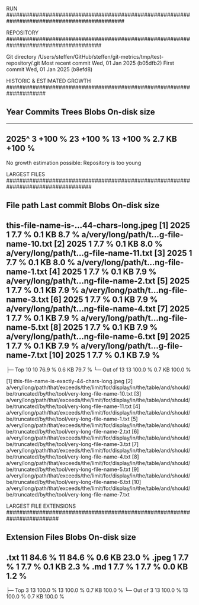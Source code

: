 
RUN ############################################################################################


REPOSITORY #####################################################################################

Git directory              /Users/steffen/GitHub/steffen/git-metrics/tmp/test-repository/.git
Most recent commit         Wed, 01 Jan 2025 (b05dfb2)
First commit               Wed, 01 Jan 2025 (b8efd8)

HISTORIC & ESTIMATED GROWTH ####################################################################

Year        Commits                  Trees                  Blobs           On-disk size
------------------------------------------------------------------------------------------------
------------------------------------------------------------------------------------------------
2025^             3  +100 %             23  +100 %             13  +100 %         2.7 KB  +100 %
------------------------------------------------------------------------------------------------
No growth estimation possible: Repository is too young

LARGEST FILES ##################################################################################

File path                              Last commit          Blobs           On-disk size
------------------------------------------------------------------------------------------------
this-file-name-is-...44-chars-long.jpeg [1]   2025              1   7.7 %         0.1 KB   8.7 %
a/very/long/path/t...g-file-name-10.txt [2]   2025              1   7.7 %         0.1 KB   8.0 %
a/very/long/path/t...g-file-name-11.txt [3]   2025              1   7.7 %         0.1 KB   8.0 %
a/very/long/path/t...ng-file-name-1.txt [4]   2025              1   7.7 %         0.1 KB   7.9 %
a/very/long/path/t...ng-file-name-2.txt [5]   2025              1   7.7 %         0.1 KB   7.9 %
a/very/long/path/t...ng-file-name-3.txt [6]   2025              1   7.7 %         0.1 KB   7.9 %
a/very/long/path/t...ng-file-name-4.txt [7]   2025              1   7.7 %         0.1 KB   7.9 %
a/very/long/path/t...ng-file-name-5.txt [8]   2025              1   7.7 %         0.1 KB   7.9 %
a/very/long/path/t...ng-file-name-6.txt [9]   2025              1   7.7 %         0.1 KB   7.9 %
a/very/long/path/t...g-file-name-7.txt [10]   2025              1   7.7 %         0.1 KB   7.9 %
------------------------------------------------------------------------------------------------
├─ Top 10                                                      10  76.9 %         0.6 KB  79.7 %
└─ Out of 13                                                   13 100.0 %         0.7 KB 100.0 %

[1] this-file-name-is-exactly-44-chars-long.jpeg
[2] a/very/long/path/that/exceeds/the/limit/for/display/in/the/table/and/should/be/truncated/by/the/tool/very-long-file-name-10.txt
[3] a/very/long/path/that/exceeds/the/limit/for/display/in/the/table/and/should/be/truncated/by/the/tool/very-long-file-name-11.txt
[4] a/very/long/path/that/exceeds/the/limit/for/display/in/the/table/and/should/be/truncated/by/the/tool/very-long-file-name-1.txt
[5] a/very/long/path/that/exceeds/the/limit/for/display/in/the/table/and/should/be/truncated/by/the/tool/very-long-file-name-2.txt
[6] a/very/long/path/that/exceeds/the/limit/for/display/in/the/table/and/should/be/truncated/by/the/tool/very-long-file-name-3.txt
[7] a/very/long/path/that/exceeds/the/limit/for/display/in/the/table/and/should/be/truncated/by/the/tool/very-long-file-name-4.txt
[8] a/very/long/path/that/exceeds/the/limit/for/display/in/the/table/and/should/be/truncated/by/the/tool/very-long-file-name-5.txt
[9] a/very/long/path/that/exceeds/the/limit/for/display/in/the/table/and/should/be/truncated/by/the/tool/very-long-file-name-6.txt
[10] a/very/long/path/that/exceeds/the/limit/for/display/in/the/table/and/should/be/truncated/by/the/tool/very-long-file-name-7.txt

LARGEST FILE EXTENSIONS ########################################################################

Extension                            Files                  Blobs           On-disk size
------------------------------------------------------------------------------------------------
.txt                                    11  84.6 %             11  84.6 %         0.6 KB  23.0 %
.jpeg                                    1   7.7 %              1   7.7 %         0.1 KB   2.3 %
.md                                      1   7.7 %              1   7.7 %         0.0 KB   1.2 %
------------------------------------------------------------------------------------------------
├─ Top 3                                13 100.0 %             13 100.0 %         0.7 KB 100.0 %
└─ Out of 3                             13 100.0 %             13 100.0 %         0.7 KB 100.0 %

